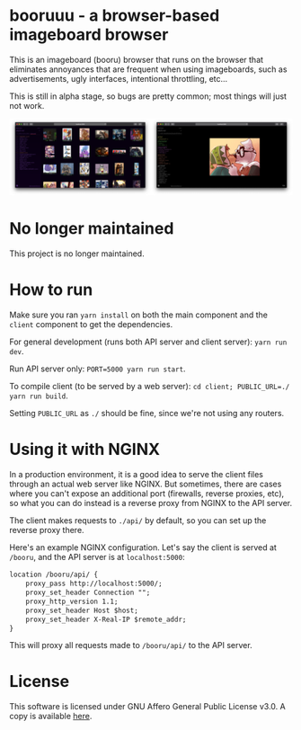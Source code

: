 # booruuu - a browser-based imageboard browser

This is an imageboard (booru) browser that runs on the browser that eliminates annoyances that are frequent when using imageboards, such as advertisements, ugly interfaces, intentional throttling, etc...

This is still in alpha stage, so bugs are pretty common; most things will just not work.

![Screenshot](doc/screenshot.png)

# No longer maintained

This project is no longer maintained.

# How to run

Make sure you ran `yarn install` on both the main component and the `client` component to get the dependencies.

For general development (runs both API server and client server): `yarn run dev`.

Run API server only: `PORT=5000 yarn run start`.

To compile client (to be served by a web server): `cd client; PUBLIC_URL=./ yarn run build`.

Setting `PUBLIC_URL` as `./` should be fine, since we're not using any routers.

# Using it with NGINX

In a production environment, it is a good idea to serve the client files through an actual web server like NGINX. But sometimes, there are cases where you can't expose an additional port (firewalls, reverse proxies, etc), so what you can do instead is a reverse proxy from NGINX to the API server.

The client makes requests to `./api/` by default, so you can set up the reverse proxy there.

Here's an example NGINX configuration. Let's say the client is served at `/booru`, and the API server is at `localhost:5000`:

```
location /booru/api/ {
	proxy_pass http://localhost:5000/;
	proxy_set_header Connection "";
	proxy_http_version 1.1;
	proxy_set_header Host $host;
	proxy_set_header X-Real-IP $remote_addr;
}
```

This will proxy all requests made to `/booru/api/` to the API server.

# License

This software is licensed under GNU Affero General Public License v3.0. A copy is available [here](LICENSE).
